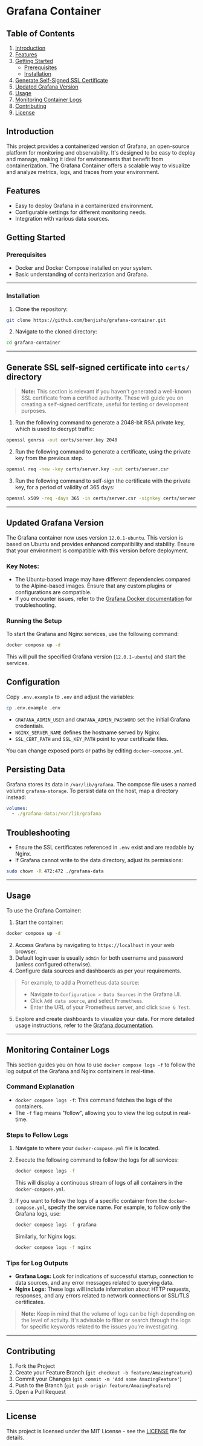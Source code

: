 # Grafana Container

## Table of Contents
1. [Introduction](#introduction)
2. [Features](#features)
3. [Getting Started](#getting-started)
   - [Prerequisites](#prerequisites)
   - [Installation](#installation)
4. [Generate Self-Signed SSL Certificate](#generate-ssl-self-signed-certificate-into-certs-directory)
5. [Updated Grafana Version](#updated-grafana-version)
6. [Usage](#usage)
7. [Monitoring Container Logs](#monitoring-container-logs)
8. [Contributing](#contributing)
9. [License](#license)

## Introduction

This project provides a containerized version of Grafana, an open-source platform for monitoring and observability. It's designed to be easy to deploy and manage, making it ideal for environments that benefit from containerization. The Grafana Container offers a scalable way to visualize and analyze metrics, logs, and traces from your environment.

## Features

- Easy to deploy Grafana in a containerized environment.
- Configurable settings for different monitoring needs.
- Integration with various data sources.

## Getting Started

### Prerequisites

- Docker and Docker Compose installed on your system.
- Basic understanding of containerization and Grafana.

---

### Installation

1. Clone the repository:

```bash
git clone https://github.com/benjisho/grafana-container.git
```

2. Navigate to the cloned directory:

```bash
cd grafana-container
```

---

## Generate SSL self-signed certificate into `certs/` directory

> **Note:** This section is relevant if you haven't generated a well-known SSL certificate from a certified authority.
> These will guide you on creating a self-signed certificate, useful for testing or development purposes.

1. Run the following command to generate a 2048-bit RSA private key, which is used to decrypt traffic:

```bash
openssl genrsa -out certs/server.key 2048
```

2. Run the following command to generate a certificate, using the private key from the previous step.

```bash
openssl req -new -key certs/server.key -out certs/server.csr
```

3. Run the following command to self-sign the certificate with the private key, for a period of validity of 365 days:

```bash
openssl x509 -req -days 365 -in certs/server.csr -signkey certs/server.key -out certs/server.crt
```

---

## Updated Grafana Version

The Grafana container now uses version `12.0.1-ubuntu`. This version is based on Ubuntu and provides enhanced compatibility and stability. Ensure that your environment is compatible with this version before deployment.

### Key Notes:
- The Ubuntu-based image may have different dependencies compared to the Alpine-based images. Ensure that any custom plugins or configurations are compatible.
- If you encounter issues, refer to the [Grafana Docker documentation](https://grafana.com/docs/grafana/latest/installation/docker/) for troubleshooting.

### Running the Setup
To start the Grafana and Nginx services, use the following command:

```bash
docker compose up -d
```
This will pull the specified Grafana version (`12.0.1-ubuntu`) and start the services.
## Configuration

Copy `.env.example` to `.env` and adjust the variables:

```bash
cp .env.example .env
```

- `GRAFANA_ADMIN_USER` and `GRAFANA_ADMIN_PASSWORD` set the initial Grafana credentials.
- `NGINX_SERVER_NAME` defines the hostname served by Nginx.
- `SSL_CERT_PATH` and `SSL_KEY_PATH` point to your certificate files.

You can change exposed ports or paths by editing `docker-compose.yml`.

## Persisting Data

Grafana stores its data in `/var/lib/grafana`. The compose file uses a named volume `grafana-storage`. To persist data on the host, map a directory instead:

```yaml
volumes:
  - ./grafana-data:/var/lib/grafana
```

## Troubleshooting

- Ensure the SSL certificates referenced in `.env` exist and are readable by Nginx.
- If Grafana cannot write to the data directory, adjust its permissions:

```bash
sudo chown -R 472:472 ./grafana-data
```

---

## Usage

To use the Grafana Container:

1. Start the container:

```bash
docker compose up -d
```

2. Access Grafana by navigating to `https://localhost` in your web browser.
3. Default login user is usually `admin` for both username and password (unless configured otherwise).
4. Configure data sources and dashboards as per your requirements.

> For example, to add a Prometheus data source:
>
> - Navigate to `Configuration > Data Sources` in the Grafana UI.
> - Click `Add data source`, and select `Prometheus`.
> - Enter the URL of your Prometheus server, and click `Save & Test`.

5. Explore and create dashboards to visualize your data.
   For more detailed usage instructions, refer to the [Grafana documentation](https://grafana.com/docs/).

---

## Monitoring Container Logs

This section guides you on how to use `docker compose logs -f` to follow the log output of the Grafana and Nginx containers in real-time.

### Command Explanation
- `docker compose logs -f`: This command fetches the logs of the containers.
- The `-f` flag means "follow", allowing you to view the log output in real-time.

### Steps to Follow Logs
1. Navigate to where your `docker-compose.yml` file is located.
2. Execute the following command to follow the logs for all services:

   ```bash
   docker compose logs -f
   ```

   This will display a continuous stream of logs of all containers in the `docker-compose.yml`.

3. If you want to follow the logs of a specific container from the `docker-compose.yml`, specify the service name.
   For example, to follow only the Grafana logs, use:

   ```bash
   docker compose logs -f grafana
   ```

   Similarly, for Nginx logs:

   ```bash
   docker compose logs -f nginx
   ```

### Tips for Log Outputs
- **Grafana Logs:** Look for indications of successful startup, connection to data sources, and any error messages related to querying data.
- **Nginx Logs:** These logs will include information about HTTP requests, responses, and any errors related to network connections or SSL/TLS certificates.

> **Note:** Keep in mind that the volume of logs can be high depending on the level of activity. It's advisable to filter or search through the logs for specific keywords related to the issues you're investigating.

---

## Contributing

1. Fork the Project
2. Create your Feature Branch (`git checkout -b feature/AmazingFeature`)
3. Commit your Changes (`git commit -m 'Add some AmazingFeature'`)
4. Push to the Branch (`git push origin feature/AmazingFeature`)
5. Open a Pull Request

---

## License

This project is licensed under the MIT License - see the [LICENSE](LICENSE) file for details.
